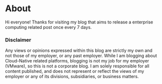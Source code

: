 # About


Hi everyone! Thanks for visiting my blog that aims to release a enterprise computing related post once every 7 days. 


### Disclaimer
Any views or opinions expressed within this blog are strictly my own and not those of my employer, or any past employer. While I am blogging about Cloud-Native related platforms, blogging is not my job for my employer (VMware), so this is not a corporate blog. I am solely responsible for all content published, and does not represent or reflect the views of my employer or any of its divisions, subsidiaries, or business matters.
